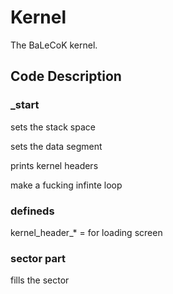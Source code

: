 # Kernel
The BaLeCoK kernel. 
## Code Description
### _start
sets the stack space

sets the data segment

prints kernel headers

make a fucking infinte loop
### defineds
kernel_header_* = for loading screen 
### sector part
fills the sector
